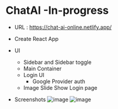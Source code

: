 # ChatAI  -In-progress 
- URL : https://chat-ai-online.netlify.app/

- Create React App
- UI
    - Sidebar and Sidebar toggle
    - Main Container
    - Login UI
        - Google Provider auth
    - Image Slide Show Login page


- Screenshots
![image](https://github.com/user-attachments/assets/72aadacd-94e8-4a0e-863e-c69e440b7c37)
![image](https://github.com/user-attachments/assets/2f8c764d-c4a1-471e-ade7-a527874957fe)

